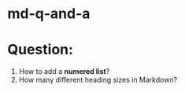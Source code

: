 # md-q-and-a
# Question:
1. How to add a **numered list**?
2. How many different heading sizes in Markdown?
